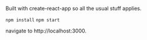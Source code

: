 Built with create-react-app so all the usual stuff applies.

`npm install`
`npm start`

navigate to http://localhost:3000.

